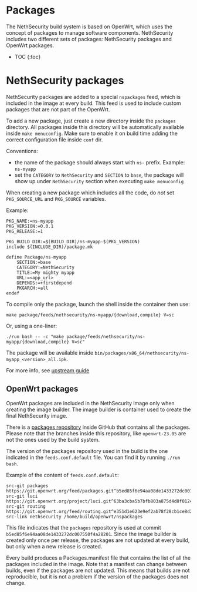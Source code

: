 # Packages

The NethSecurity build system is based on OpenWrt, which uses the concept of packages to manage software components.
NethSecurity includes two different sets of packages: NethSecurity packages and OpenWrt packages.

* TOC
{:toc}

# NethSecurity packages

NethSecurity packages are added to a special `nspackages` feed, which is included in the image
at every build. This feed is used to include custom packages that are not part of the OpenWrt.

To add a new package, just create a new directory inside the `packages` directory.
All packages inside this directory will be automatically available inside `make menuconfig`.
Make sure to enable it on build time adding the correct configuration file inside `conf` dir.

Conventions:
- the name of the package should always start with `ns-` prefix. Example: `ns-myapp`
- set the `CATEGORY` to `NethSecurity` and `SECTION` to `base`, the package will show up under `NethSecurity` section
  when executing `make menuconfig`

When creating a new package which includes all the code, do *not* set `PKG_SOURCE_URL` and `PKG_SOURCE` variables.

Example:
```
PKG_NAME:=ns-myapp
PKG_VERSION:=0.0.1
PKG_RELEASE:=1

PKG_BUILD_DIR:=$(BUILD_DIR)/ns-myapp-$(PKG_VERSION)
include $(INCLUDE_DIR)/package.mk

define Package/ns-myapp
	SECTION:=base
	CATEGORY:=NethSecurity
	TITLE:=My mighty myapp
	URL:=<app_url>
	DEPENDS:=+firstdepend
	PKGARCH:=all
endef
```

To compile only the package, launch the shell inside the container then use:
```
make package/feeds/nethsecurity/ns-myapp/{download,compile} V=sc
```

Or, using a one-liner:
```
./run bash -- -c "make package/feeds/nethsecurity/ns-myapp/{download,compile} V=sc"
```

The package will be available inside `bin/packages/x86_64/nethsecurity/ns-myapp_<version>_all.ipk`.

For more info, see [upstream guide](https://openwrt.org/docs/guide-developer/packages)

## OpenWrt packages

OpenWrt packages are included in the NethSecurity image only when creating the image builder.
The image builder is container used to create the final NethSecurity image.

There is a [packages repository](https://github.com/openwrt/packages/) inside GitHub that contains all the packages.
Please note that the branches inside this repository, like `openwrt-23.05` are not the ones used by the build system.

The version of the packages repository used in the build is the one indicated in the `feeds.conf.default` file.
You can find it by running `./run bash`.

Example of the content of `feeds.conf.default`:
```
src-git packages https://git.openwrt.org/feed/packages.git^b5ed85f6e94aa08de1433272dc007550f4a28201
src-git luci https://git.openwrt.org/project/luci.git^63ba3cba5b7bfb803a875d4d8f01248634687fd5
src-git routing https://git.openwrt.org/feed/routing.git^e351d1e623e9ef2ab78f28cb1ce8d271d28c902d
src-link nethsecurity /home/build/openwrt/nspackages
```

This file indicates that the `packages` repository is used at commit `b5ed85f6e94aa08de1433272dc007550f4a28201`.
Since the image builder is created only once per release, the packages are not updated at every build,
but only when a new release is created.

Every build produces a Packages.manifest file that contains the list of all the packages included in the image.
Note that a manifest can change between builds, even if the packages are not updated.
This means that builds are not reproducible, but it is not a problem if the version of the packages does not change.
